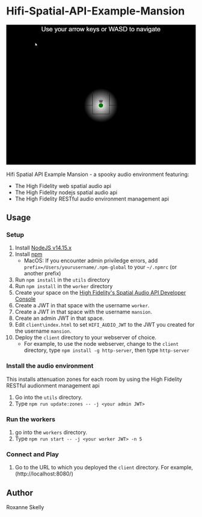 # Hifi-Spatial-API-Example-Mansion

!["Hifi Spatial API Example Mansion" Example Screenshot](./readme.png)

Hifi Spatial API Example Mansion - a spooky audio environment featuring:
- The High Fidelity web spatial audio api
- The High Fidelity nodejs spatial audio api
- The High Fidelity RESTful audio environment management api

## Usage

### Setup
1. Install [NodeJS v14.15.x](https://nodejs.org/en/)
2. Install [npm](https://docs.npmjs.com/getting-started/configuring-your-local-environment)
    - MacOS: If you encounter admin priviledge errors, add `prefix=/Users/yourusername/.npm-global` to your `~/.npmrc` (or another prefix)
3. Run `npm install` in the `utils` directory
4. Run `npm install` in the `worker` directory
5. Create your space on the [High Fidelity's Spatial Audio API Developer Console](https://account.highfidelity.com/dev/account)
6. Create a JWT in that space with the username `worker`.
7. Create a JWT in that space with the username `mansion`.
7. Create an admin JWT in that space.
8. Edit `client\index.html` to set `HIFI_AUDIO_JWT` to the JWT you created for the username `mansion`.
9. Deploy the `client` directory to your webserver of choice.
    - For example, to use the node webserver, change to the `client` directory, type `npm install -g http-server`, then type `http-server`

### Install the audio environment
This installs attenuation zones for each room by using the High Fidelity RESTful audionment management api
1. Go into the `utils` directory.
2. Type `npm run update:zones -- -j <your admin JWT>`

### Run the workers
1. go into the `workers` directory.
2. Type `npm run start -- -j <your worker JWT> -n 5`

### Connect and Play
1. Go to the URL to which you deployed the `client` directory.  For example, (http://localhost:8080/)



## Author

Roxanne Skelly